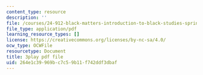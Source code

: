 ```yaml
---
content_type: resource
description: ''
file: /courses/24-912-black-matters-introduction-to-black-studies-spring-2017/264e1c39969bc7c59b11f742ddf3dbaf_-SUNntP3dWo.pdf
file_type: application/pdf
learning_resource_types: []
license: https://creativecommons.org/licenses/by-nc-sa/4.0/
ocw_type: OCWFile
resourcetype: Document
title: 3play pdf file
uid: 264e1c39-969b-c7c5-9b11-f742ddf3dbaf
---
```

